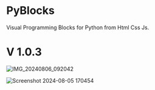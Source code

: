 # PyBlocks
Visual Programming Blocks for Python  from Html Css Js.
# V 1.0.3
![IMG_20240806_092042](https://github.com/user-attachments/assets/cc6f3aeb-7a6c-4db7-b226-a2e094967a8e)

![Screenshot 2024-08-05 170454](https://github.com/user-attachments/assets/e6fdb0a1-9189-4126-829c-be1eab6781bb)

